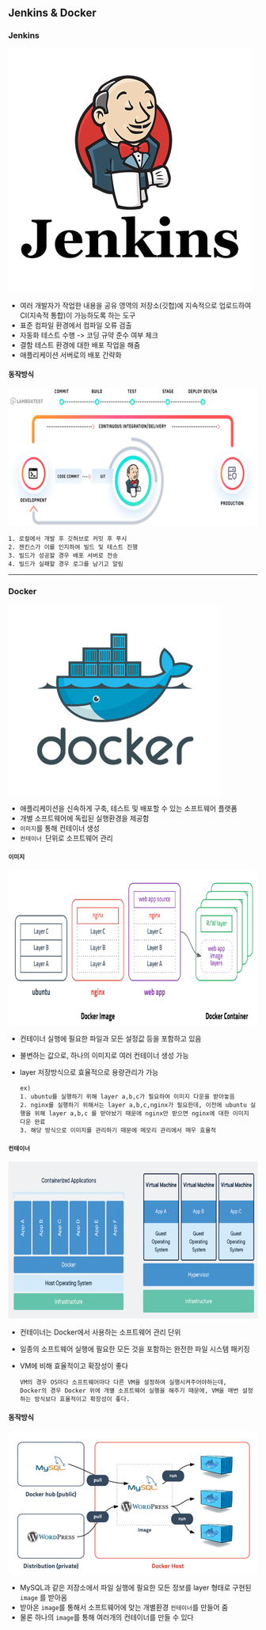 ## Jenkins & Docker

### Jenkins

![image-20220617162818090](README.assets/image-20220617162818090.png)

+ 여러 개발자가 작업한 내용을 공유 영역의 저장소(깃헙)에 지속적으로 업로드하여 CI(지속적 통합)이 가능하도록 하는 도구
+ 표준 컴파일 환경에서 컴파일 오류 검출
+ 자동화 테스트 수행 -> 코딩 규약 준수 여부 체크
+ 결함 테스트 환경에 대한 배포 작업을 해줌
+ 애플리케이션 서버로의 배포 간략화 



#### 동작방식

![image-20220617162929291](README.assets/image-20220617162929291.png)

```
1. 로컬에서 개발 후 깃허브로 커밋 후 푸시
2. 젠킨스가 이를 인지하여 빌드 및 테스트 진행
3. 빌드가 성공할 경우 배포 서버로 전송
4. 빌드가 실패할 경우 로그를 남기고 알림
```

---

### Docker

![image-20220617163023916](README.assets/image-20220617163023916.png)

+ 애플리케이션을 신속하게 구축, 테스트 및 배포할 수 있는 소프트웨어 플랫폼
+ 개별 소프트웨어에 독립된 실행환경을 제공함
+ `이미지`를 통해 컨테이너 생성
+ `컨테이너 `단위로 소프트웨어 관리



#### `이미지`

![image-20220617163126365](README.assets/image-20220617163126365.png)

+ 컨테이너 실행에 필요한 파일과 모든 설정값 등을 포함하고 있음

+ 불변하는 값으로, 하나의 이미지로 여러 컨테이너 생성 가능

+ layer 저장방식으로 효율적으로 용량관리가 가능

  ```
  ex) 
  1. ubuntu를 실행하기 위해 layer a,b,c가 필요하여 이미지 다운을 받아놓음
  2. nginx를 실행하기 위해서는 layer a,b,c,nginx가 필요한데, 이전에 ubuntu 실행을 위해 layer a,b,c 를 받아놨기 때문에 nginx만 받으면 nginx에 대한 이미지 다운 완료
  3. 해당 방식으로 이미지를 관리하기 때문에 메모리 관리에서 매우 효율적
  ```

  

#### `컨테이너`

![image-20220617163351879](README.assets/image-20220617163351879.png)

+ 컨테이너는 Docker에서 사용하는 소프트웨어 관리 단위

+ 일종의 소프트웨어 실행에 필요한 모든 것을 포함하는 완전한 파일 시스템 패키징

+ VM에 비해 효율적이고 확장성이 좋다

  ```
  VM의 경우 OS마다 소프트웨어마다 다른 VM을 설정하여 실행시켜주어야하는데,
  Docker의 경우 Docker 위에 개별 소프트웨어 실행을 해주기 때문에, VM을 매번 설정하는 방식보다 효율적이고 확장성이 좋다.
  ```

  

#### 동작방식

![image-20220617163543391](README.assets/image-20220617163543391.png)

+ MySQL과 같은 저장소에서 파일 실행에 필요한 모든 정보를 layer 형태로 구현된 `image` 를 받아옴
+ 받아온 `image`를 통해서 소프트웨어에 맞는 개별환경 `컨테이너`를 만들어 줌
+ 물론 하나의 `image`를 통해 여러개의 컨테이너를 만들 수 있다

